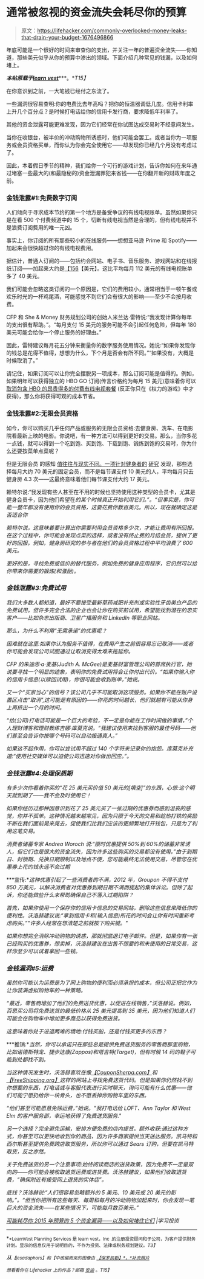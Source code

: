 # 通常被忽视的资金流失会耗尽你的预算

> 原文：<https://lifehacker.com/commonly-overlooked-money-leaks-that-drain-your-budget-1676496866>

年底可能是一个很好的时间来审查你的支出，并关注一年的普遍资金流失——你知道，那些美元似乎从你的预算中渗出的领域。下面介绍几种常见的钱漏，以及如何堵上。



***本帖原载于***[***learn vest***](http://www.learnvest.com/2014/12/how-to-save-money-in-2015/)***。**T15】*

在你意识到之前，一大笔钱已经付之东流了。

一些漏洞很容易查明:你的电费比去年高吗？把你的恒温器调低几度。信用卡利率上升几个百分点？是时候打电话给你的信用卡发行商，要求降低年利率了。

其他的资金泄露可能更难发现，因为它们经常在你试图达成交易时不经意间发生。

当你在收银台，被半价的冲动购物所诱惑时，他们可能会罢工。或者当你为一项服务或会员资格买单，而你认为你会完全使用它——却发现你已经几个月没有考虑过了。

因此，本着假日季节的精神，我们给你一个可行的游戏计划，告诉你如何在来年通过堵塞一些最大的(和最隐秘的)资金泄漏罪犯来省钱——在你翻开新的财政年度之前。

### 金钱泄露#1:免费数字订阅

人们倾向于寻求成本节约的第一个地方是备受争议的有线电视账单。虽然如果你只是在看 500 个付费频道中的 15 个，切断有线电视当然是合理的，但有线电视并不是浪费订阅费用的唯一元凶。

事实上，你订阅的所有那些较小的在线服务——想想亚马逊 Prime 和 Spotify——加起来会很快超过你的有线电视费用。

据估计，普通人订阅的——包括约会网站、电子书、音乐服务、游戏网站和在线报纸订阅——加起来大约是[【156](http://www.marketwatch.com/story/your-digital-subscriptions-now-exceed-your-cable-bill-2014-11-05)【美元】。这比平均每月 112 美元的有线电视账单多了 40 美元。

我们可能会忽略这类订阅的一个原因是，它们的费用较小，通常相当于一顿午餐或欢乐时光的一杯鸡尾酒，可能感觉不到它们会有很大的影响——至少不会按月收费。

CFP 和 She & Money 财务规划公司的创始人米兰达·雷特说:“我发现计算你每年的支出很有帮助。”。“每月支付 15 美元的服务可能不会引起任何危险，但每年 180 美元可能会给你一个停止服务的好理由。”

因此，雷特建议每月花五分钟来衡量你的数字服务使用情况。她说:“如果你发现你的钱总是花得不值得，想想为什么，下个月是否会有所不同。”“如果没有，大概是时候取消了。”

请记住，如果订阅可以让你完全摆脱另一项成本，那么订阅可能是值得的。例如，如果明年可以获得独立的 HBO GO 订阅(传言价格约为每月 15 美元)意味着你可以 [取消包含 HBO 的昂贵得多的付费有线电视套餐](https://lifehacker.com/is-having-cable-ever-worth-it-1531607566) (反正你只在《权力的游戏》中才获得)，那么你将获得可观的成本节省。

### 金钱泄露#2:无限会员资格

如今，你可以购买几乎任何产品或服务的无限会员资格:去健身房、洗车、在电影院看最新上映的电影。你说吧，有一种方法可以得到更好的交易。那么，当你多花一点钱，就可以得到一个吃到饱、买到饱、下载到饱、锻炼到饱的交易时，你为什么还要按菜单点菜呢？

但是无限会员 的感知 [值往往与现实不同。一项针对健身者的](https://lifehacker.com/what-member-discount-programs-are-worth-the-cost-1594625373) [研究](http://eml.berkeley.edu/%7Esdellavi/wp/gymempAER.pdf) 发现，那些选择每月大约 70 美元的固定会员，而不是每节课支付 10 美元的人，平均每月只去健身房 4.3 次——这最终意味着他们每节课支付大约 17 美元。

赖特尔说:“我发现有些人甚至在不用的时候也坚持使用这种类型的会员卡，尤其是健身会员卡，因为他们希望在*的某个时候真正开始利用它们。”。“但事实是，你可能一整年都没有使用你的会员资格，这要花费你数百美元。所以，现在就确定这是否适合你*

*赖特尔说，这意味着要计算出你需要利用会员资格多少次，才能让费用有所回报。在这个过程中，你可能会发现点菜的选择，或者没有终止费的月结会员，提供了更好的回报。例如，健身房研究的参与者在他们的会员资格过程中平均浪费了 600 美元。*

*更好的是，寻找免费或低价的替代服务，例如免费的健身应用程序，它仍然可以给你带来你需要的锻炼(和激励)。*

### *金钱泄露#3:免费试用*

*我们大多数人都知道，最好不要接受最新草药减肥补充剂或实验性牙齿美白产品的免费试用。但许多完全合法的企业也会让你在购买前试用，希望能找到潜在的忠实客户——比如杂志出版商、卫星广播服务和 LinkedIn 等职业网站。*

*那么，为什么不利用“无需承诺”的优惠呢？*

*困难就在这里:如果你认为服务不值得，在费用产生之前很容易忘记取消——或者你可能会发现公司试图通过让取消变得太难来拖延你。*

*CFP 的朱迪思·a·麦基(Judith A. McGee)是麦基财富管理公司的首席执行官，她说要寻找一个明显的迹象，表明你的免费试用将会让你付出代价。“如果你输入你的信用卡信息(以赎回试用)，你很可能会收到账单，”她说。*

*又一个“买家当心”的信号？该公司几乎不可能取消这项服务。如果你不能在账户设置区点击“取消”,这可能是有原因的——你花的时间越长，他们就越有可能从你身上再挤出一个月的时间。*

*“给(公司)打电话可能是一个巨大的考验，不一定是你能在工作时间做的事情，”个人理财博客和理财教练吉娜·库莫克说。“我建议使用来找到客服的最佳号码——他们甚至会告诉你按哪个号码可以自动接通真人。”*

*如果这不起作用，你可以尝试用不超过 140 个字符来记录你的抱怨。库莫克补充道:“使用社交媒体可以迫使公司迅速对你做出回应。”。*

### *金钱泄露#4:处理保质期*

*有多少次你看着你买的“花 25 美元买价值 50 美元的[填空]”的东西，心想:*这个明天就到期了——我不会及时使用它！**

*如果你经历过那种因意识到花了 25 美元买了一张过期的优惠券而感到沮丧的感觉，你并不孤单。这种情况越来越常见，因为只限于今天的交易和趁热打铁的奖励不断在我们面前晃来晃去，促使我们比我们应该的更频繁地打开钱包，只是为了利用这笔交易。*

*消费者储蓄专家 Andrea Woroch 说:“限时优惠提供 50%到 60%的储蓄非常诱人，但它们也是很大的资金流失，因为许多这些购买的交易都没有使用。”由于到期日、封锁期、兑换日期限制以及地点不便，您可能最终无法使用交易，尽管您在优惠券上花的钱永远不会过期*

***宣传:**这种优惠引起了一些消费者的不满，2012 年，Groupon 不得不支付850 万美元，以解决消费者对优惠券到期日期不满而提起的集体诉讼。但除了起诉，你还能做些什么来帮助确保自己不落入过期陷阱？*

*首先，如果你使用一个保存你的信用卡信息的交易网站，删除这些信息来降低你的便利性。沃洛赫建议说:“拿到信用卡和(输入信息)所花的时间会让你有时间重新考虑购买。”"许多人经常在想清楚之前就按下购买键。"*

*如果你想完全消除冲动购物的诱惑，那就彻底退订电子邮件。但是，如果你有一张已经购买的优惠券，想卖掉，沃洛赫建议在出售不想要的和未使用的日常交易，这样你至少可以试着拿回一些钱。*

### *金钱漏洞#5:运费*

*虽然你可能认为运费是为了网上购物的便利而必须承担的成本，但公司正把它作为让你装满虚拟购物车的一种策略。*

*“最近，零售商增加了他们的免费送货优惠，以促进在线销售，”沃洛赫说。例如，百思买公司将免费送货的最低价格从 25 美元提高到 35 美元，因为他们知道人们可能会在购物车中增加更多商品以获得免费送货。*

*这意味着你处于进退两难的境地:付钱买船，还是付钱买更多的东西？*

***推销:**当然，你可以承诺只在那些总是提供免费送货服务的零售商那里购物，比如诺德斯特龙、捷步达康(Zappos)和塔吉特(Target)，但有时候 14 码的鞋子可能到处都找不到。*

*当这种情况发生时，沃洛赫喜欢在像[【CouponSherpa.com】](http://www.couponsherpa.com/)和[【FreeShipping.org】](http://www.freeshipping.org/)这样的网站上寻找免费送货代码。但是如果你仍然找不到你想要的东西，打电话或与客服代表进行实时聊天，询问可能有什么优惠——他们可能宁愿扔给你一块骨头，也不愿丢掉你购物车里的东西。*

*“他们甚至可能愿意免除运费，”她说。"我打电话给 LOFT、Ann Taylor 和 West Elm 的客户服务部，幸运地获得了免费送货服务."*

*另一个选择？完全避免运输，安排方便免费的店内提货。额外收获:通过这种方式，你甚至可以更快地收到你的商品，因为许多商家提供当天送达服务。凯马特和西尔斯甚至提供免费跨店取货服务，所以你可以通过 Sears 订购，但要在凯马特取货，反之亦然。*

*关于免费送货的另一个注意事项:始终阅读商店的送货政策，因为免费不一定是双向的——你可能会被收取退货运费或进货费。沃洛赫建议，如果他们收取退货费，“确保附近有接受网上退货的实体店”。*

*底线？沃洛赫说:“人们很容易忽略额外的 5 美元、10 美元或 20 美元的影响。”。“但当你把所有这些每天、每周和每月的冲动购物加起来时，你会发现一笔巨大的资金流失——在某些情况下，可能每月数百美元。”*

*[可能耗尽你 2015 年预算的 5 个资金漏洞——以及如何堵住它们](http://www.learnvest.com/2014/12/how-to-save-money-in-2015/) |学习投资*

* * *

*<small>*LearnVest Planning Services 是 learn vest，Inc .的注册投资顾问和子公司，为客户提供财务计划。显示的信息仅用于说明目的，不作为投资、法律或税务规划建议。*T3】</small>*

**从*<small>*【jesadaphors】*</small><small>*和【中改编而来的图像由*</small> [<small>*【保罗凯勒】*</small><small>*，*补充照片</small>](https://www.flickr.com/photos/paulk/3168212588)*

*<small>*想看看你在 Lifehacker 上的作品？邮箱*</small> [<small>*安迪*</small>](mailto:andy@lifehacker.com) <small>*。*T15】</small>*
